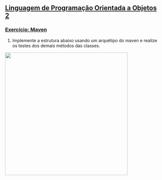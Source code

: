 ## [Linguagem de Programação Orientada a Objetos 2](https://aula-java.github.io/aulas/lpoo-2.html)

### [Exercício: Maven](https://aula-java.github.io/aulas/maven/)

1. Implemente a estrutura abaixo usando um arquétipo do maven e realize os testes dos demais métodos das classes.
<img height="400" src="https://aula-java.github.io/aulas/maven/img/exercicio.png">
